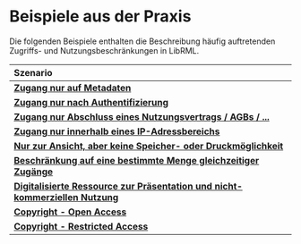 # Beispiele aus der Praxis

Die folgenden Beispiele enthalten die Beschreibung häufig auftretenden Zugriffs- und Nutzungsbeschränkungen in LibRML.

| Szenario |
| :-------- |
| [**Zugang nur auf Metadaten**](metadataonly.md) |
| [**Zugang nur nach Authentifizierung**](authentification.md) |
| [**Zugang nur Abschluss eines Nutzungsvertrags / AGBs / ...**](agreement.md) |
| [**Zugang nur innerhalb eines IP-Adressbereichs**](location.md) |
| [**Nur zur Ansicht, aber keine Speicher- oder Druckmöglichkeit**](readonly.md) |
| [**Beschränkung auf eine bestimmte Menge gleichzeitiger Zugänge**](concurrent.md) |
| [**Digitalisierte Ressource zur Präsentation und nicht-kommerziellen Nutzung**](digitization.md) |
| [**Copyright - Open Access**](copyright_openaccess.md) |
| [**Copyright - Restricted Access**](copyright_restrictedaccess.md) |
